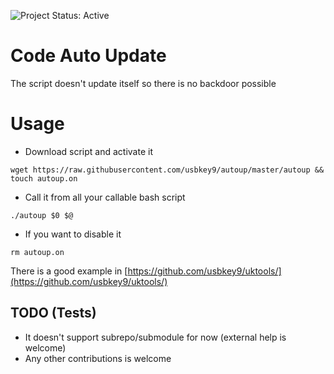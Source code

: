 ![Project Status: Active][Project Status Image]

Code Auto Update
===========================

The script doesn't update itself so there is no backdoor possible

# Usage

* Download script and activate it
``` 
wget https://raw.githubusercontent.com/usbkey9/autoup/master/autoup && touch autoup.on
```

* Call it from all your callable bash script

```
./autoup $0 $@
```

* If you want to disable it

```
rm autoup.on
```


There is a good example in [https://github.com/usbkey9/uktools/](https://github.com/usbkey9/uktools/) 

## TODO (Tests)

* It doesn't support subrepo/submodule for now (external help is welcome)
* Any other contributions is welcome


[Project Status Image]: https://img.shields.io/badge/project-active-green.svg "Project Status: Active"
